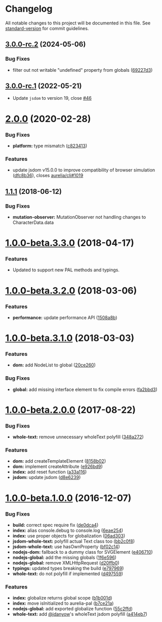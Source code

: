 # Changelog

All notable changes to this project will be documented in this file. See [standard-version](https://github.com/conventional-changelog/standard-version) for commit guidelines.

## [3.0.0-rc.2](https://github.com/aurelia/pal-nodejs/compare/3.0.0-rc.1...3.0.0-rc.2) (2024-05-06)


### Bug Fixes

* filter out not writable "undefined" property from globals ([69227d3](https://github.com/aurelia/pal-nodejs/commit/69227d3bb56daa99ffc9e61a80c93d1da8516389))

## [3.0.0-rc.1](https://github.com/aurelia/pal-nodejs/compare/2.0.0...3.0.0-rc.1) (2022-05-21)

* Update `jsdom` to version 19, close [#46](https://github.com/aurelia/pal-nodejs/issues/46)

<a name="2.0.0"></a>
# [2.0.0](https://github.com/aurelia/pal-nodejs/compare/1.2.0...2.0.0) (2020-02-28)


### Bug Fixes

* **platform:** type mismatch ([c823413](https://github.com/aurelia/pal-nodejs/commit/c823413))


### Features

* update jsdom v15.0.0 to improve compatibility of browser simulation ([dfc8b36](https://github.com/aurelia/pal-nodejs/commit/dfc8b36)), closes [aurelia/cli#1019](https://github.com/aurelia/cli/issues/1019)



<a name="1.1.1"></a>
## [1.1.1](https://github.com/aurelia/pal-nodejs/compare/1.1.0...1.1.1) (2018-06-12)

### Bug Fixes

* **mutation-observer:** MutationObserver not handling changes to CharacterData.data

<a name="1.0.0-beta.3.3.0"></a>
# [1.0.0-beta.3.3.0](https://github.com/aurelia/pal-nodejs/compare/1.0.0-beta.3.2.0...1.0.0-beta.3.3.0) (2018-04-17)

### Features

* Updated to support new PAL methods and typings.

<a name="1.0.0-beta.3.2.0"></a>
# [1.0.0-beta.3.2.0](https://github.com/aurelia/pal-nodejs/compare/1.0.0-beta.3.1.0...1.0.0-beta.3.2.0) (2018-03-06)


### Features

* **performance:** update performance API ([1508a8b](https://github.com/aurelia/pal-nodejs/commit/1508a8b))



<a name="1.0.0-beta.3.1.0"></a>
# [1.0.0-beta.3.1.0](https://github.com/aurelia/pal-nodejs/compare/1.0.0-beta.3.0.0...1.0.0-beta.3.1.0) (2018-03-03)

### Features

* **dom:** add NodeList to global ([20ce260](https://github.com/aurelia/pal-nodejs/commit/20ce260))

### Bug Fixes

* **global:** add missing interface element to fix compile errors ([fa2bbd3](https://github.com/aurelia/pal-nodejs/commit/fa2bbd3))



<a name="1.0.0-beta.2.0.0"></a>
# [1.0.0-beta.2.0.0](https://github.com/aurelia/pal-nodejs/compare/1.0.0-beta.1.0.0...1.0.0-beta.2.0.0) (2017-08-22)


### Bug Fixes

* **whole-text:** remove unnecessary wholeText polyfill ([348a272](https://github.com/aurelia/pal-nodejs/commit/348a272))


### Features

* **dom:** add createTemplateElement ([8158b02](https://github.com/aurelia/pal-nodejs/commit/8158b02))
* **dom:** implement createAttribute ([e926bd9](https://github.com/aurelia/pal-nodejs/commit/e926bd9))
* **index:** add reset function ([a33a116](https://github.com/aurelia/pal-nodejs/commit/a33a116))
* **jsdom:** update jsdom ([d8e6239](https://github.com/aurelia/pal-nodejs/commit/d8e6239))



<a name="1.0.0-beta.1.0.0"></a>
# [1.0.0-beta.1.0.0](https://github.com/aurelia/pal-nodejs/compare/1.0.0-alpha.5...v1.0.0-beta.1.0.0) (2016-12-07)


### Bug Fixes

* **build:** correct spec require fix ([de0dca4](https://github.com/aurelia/pal-nodejs/commit/de0dca4))
* **index:** alias console.debug to console.log ([6eae254](https://github.com/aurelia/pal-nodejs/commit/6eae254))
* **index:** use proper objects for globalization ([06ad303](https://github.com/aurelia/pal-nodejs/commit/06ad303))
* **jsdom-whole-text:** polyfill actual Text class too ([bb2c0f8](https://github.com/aurelia/pal-nodejs/commit/bb2c0f8))
* **jsdom-whole-text:** use hasOwnProperty ([bf02c14](https://github.com/aurelia/pal-nodejs/commit/bf02c14))
* **nodejs-dom:** fallback to a dummy class for SVGElement ([e406710](https://github.com/aurelia/pal-nodejs/commit/e406710))
* **nodejs-global:** add the missing globals ([1f6e596](https://github.com/aurelia/pal-nodejs/commit/1f6e596))
* **nodejs-global:** remove XMLHttpRequest ([d20ffb0](https://github.com/aurelia/pal-nodejs/commit/d20ffb0))
* **typings:** updated types breaking the build ([e797969](https://github.com/aurelia/pal-nodejs/commit/e797969))
* **whole-text:** do not polyfill if implemented ([d497559](https://github.com/aurelia/pal-nodejs/commit/d497559))


### Features

* **index:** globalize returns global scope ([b1b001d](https://github.com/aurelia/pal-nodejs/commit/b1b001d))
* **index:** move isInitialized to aurelia-pal ([b7ce21a](https://github.com/aurelia/pal-nodejs/commit/b7ce21a))
* **nodejs-global:** add exported globalize function ([55c2ffd](https://github.com/aurelia/pal-nodejs/commit/55c2ffd))
* **whole-text:** add [@jdanyow](https://github.com/jdanyow)'s wholeText jsdom polyfill ([a414eb7](https://github.com/aurelia/pal-nodejs/commit/a414eb7))
